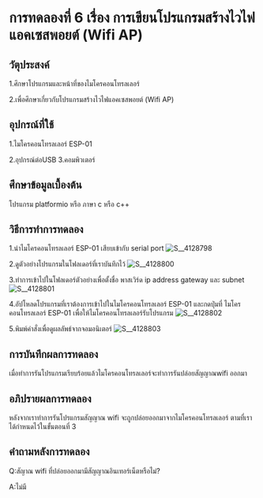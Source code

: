 # การทดลองที่ 6 เรื่อง การเขียนโปรแกรมสร้างไวไฟแอคเซสพอยต์ (Wifi AP)

## วัตุประสงค์ 
1.ศึกษาโปรแกรมและหน้าที่ของไมโครคอนโทรลเลอร์

2.เพื่อศึกษาเกี่ยวกับโปรแกรมสร้างไวไฟแอคเซสพอยต์ (Wifi AP)

## อุปกรณ์ที่ใช้ 
1.ไมโครคอนโทรลเลอร์ ESP-01
 
2.อุปกรณ์ต่อUSB 3.คอมพิวเตอร์

## ศึกษาข้อมูลเบื้องต้น 
โปรแกรม platformio หรือ ภาษา c หรือ c++

## วิธีการทำการทดลอง 
1.นำไมโครคอนโทรลเลอร์ ESP-01 เสียบเข้ากับ serial port 
![S__4128798](https://user-images.githubusercontent.com/80879773/112293896-3759a580-8cc5-11eb-8e4e-a6c4070d70cc.jpg)

2.ดูตัวอย่างโปรแกรมในโฟลเดอร์ที่เราบันทึกไว้ 
![S__4128800](https://user-images.githubusercontent.com/80879773/112293899-39236900-8cc5-11eb-8b24-3e66136577bc.jpg)

3.ทำการเข้าไปในโฟลเดอร์ตัวอย่างเพื่อตั้งชื่อ พาสเวิร์ด  ip address gateway และ subnet
![S__4128801](https://user-images.githubusercontent.com/80879773/112293911-3aed2c80-8cc5-11eb-9982-106957875935.jpg)

4.อัปโหลดโปรแกรมที่เราต้องการเข้าไปในไมโครคอนโทรลเลอร์ ESP-01 และกดปุ่มที่ ไมโครคอนโทรลเลอร์ ESP-01 เพื่อให้ไมโครคอนโทรลเลอร์รับโปรแกรม 
![S__4128802](https://user-images.githubusercontent.com/80879773/112293920-3c1e5980-8cc5-11eb-9459-172ccf308ea8.jpg)

5.พิมพ์คำสั่งเพื่อดูผลลัพธ์จากจอมอนิเตอร์
![S__4128803](https://user-images.githubusercontent.com/80879773/112293924-3de81d00-8cc5-11eb-8a61-e62e95a4f4ba.jpg)

## การบันทึกผลการทดลอง 
เมื่อทำการรันโปรแกรมเรียบร้อยแล้วไมโครคอนโทรลเลอร์จะทำการรันปล่อยสัญญาณwifi ออกมา

## อภิปรายผลการทดลอง 
หลังจากเราทำการรันโปรแกรมสัญญาณ wifi จะถูกปล่อยออกมาจากไมโครคอนโทรลเลอร์ ตามที่เราได้กำหนดไว้ในขั้นตอนที่ 3  

## คำถามหลังการทดลอง 
Q:สัญาณ wifi ที่ปล่อยออกมามีสัญญาณอินเทอร์เน็ตหรือไม่? 

A:ไม่มี
